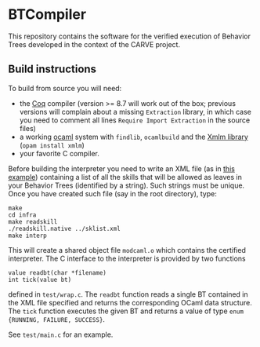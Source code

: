 # BTCompiler

This repository contains the software for the verified execution of Behavior
Trees developed in the context of the CARVE project.

## Build instructions

To build from source you will need:
* the [Coq](https://coq.inria.fr/) compiler (version >= 8.7 will work out of the box; previous versions will complain about a missing `Extraction` library, in which case you need to comment all lines `Require Import Extraction` in the source files)
* a working [ocaml](https://ocaml.org/) system with `findlib`, `ocamlbuild` and the [Xmlm library](http://erratique.ch/software/xmlm) (`opam install xmlm`)
* your favorite C compiler.

Before building the interpreter you need to write an XML file (as in [this example](https://github.com/CARVE-ROBMOSYS/BTCompiler/blob/master/infra/sklist.xml)) containing a list of all the skills that will be allowed as leaves in your Behavior Trees (identified by a string). Such strings must be unique. Once you have created such file (say in the root directory), type:
```
make
cd infra
make readskill
./readskill.native ../sklist.xml
make interp
```
This will create a shared object file `modcaml.o` which contains the certified
interpreter. The C interface to the interpreter is provided by two functions
```
value readbt(char *filename)
int tick(value bt)
```
defined in `test/wrap.c`. The `readbt` function reads a single BT contained in
the XML file specified and returns the corresponding OCaml data structure. 
The `tick` function executes the given BT and returns a value of type
`enum {RUNNING, FAILURE, SUCCESS}`.

See `test/main.c` for an example.

